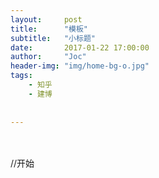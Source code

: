 ```yaml
---
layout:     post
title:      "模板"
subtitle:   "小标题"
date:       2017-01-22 17:00:00
author:     "Joc"
header-img: "img/home-bg-o.jpg"
tags:
    - 知乎
    - 建博
   
    
---
```


<div>
<br>
<br>//开始
<br>

<div>
